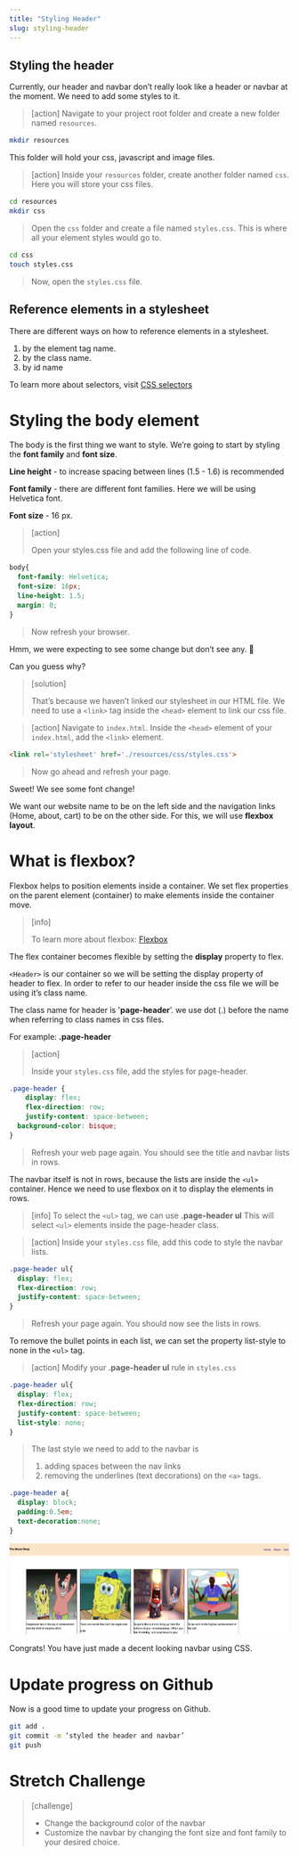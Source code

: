 ```yaml
---
title: "Styling Header"
slug: styling-header
---
```


## Styling the header
Currently, our header and navbar don’t really look like a header or navbar at the moment. We need to add some styles to it.

>[action] Navigate to your project root folder and create a new folder named `resources`.
>
```bash
mkdir resources
```

This folder will hold your css, javascript and image files.

>[action] Inside your `resources` folder, create another folder named `css`. Here you will store your css files.
>
```bash
cd resources
mkdir css
```
> Open the `css` folder and create a file named `styles.css`. This is where all your element styles would go to.
>
```bash
cd css
touch styles.css
```
> Now, open the `styles.css` file.

## Reference elements in a stylesheet
There are different ways on how to reference elements in a stylesheet.

1. by the element tag name.
1. by the class name.
1. by id name  

To learn more about selectors, visit [CSS selectors](https://www.w3schools.com/css/css_selectors.asp)

# Styling the body element
The body is the first thing we want to style.
We’re going to start by styling the **font family** and **font size**.

**Line height** - to increase spacing between lines (1.5 - 1.6) is recommended

**Font family** - there are different font families. Here we will be using
 Helvetica font.

**Font size** - 16 px.

>[action]
>
> Open your styles.css file and add the following line of code.
>
```css
body{
  font-family: Helvetica;
  font-size: 16px;
  line-height: 1.5;
  margin: 0;
}
```
>
> Now refresh your browser.

Hmm, we were expecting to see some change but don’t see any. 🤔

Can you guess why?

> [solution]
>
> That’s because we haven’t linked our stylesheet in our HTML file.
We need to use a ```<link>``` tag inside the ```<head>``` element to link our css file.

<!--  -->

>[action] Navigate to `index.html`. Inside the ```<head>``` element of your `index.html`, add the ```<link>``` element.
>
```html
<link rel='stylesheet' href='./resources/css/styles.css'>
```
>
> Now go ahead and refresh your page.

Sweet! We see some font change!

We want our website name to be on the left side and the navigation links (Home, about, cart) to be on the other side. For this, we will use **flexbox layout**.

# What is flexbox?

Flexbox helps to position elements inside a container.
We set flex properties on the parent element (container) to make elements inside the container move.

> [info]
>
> To learn more about flexbox: [Flexbox](https://www.w3schools.com/css/css3_flexbox.asp)

The flex container becomes flexible by setting the **display** property to flex.

```<Header>``` is our container so we will be setting the display property of header to flex. In order to refer to our header inside the css file we will be using it’s class name.


The class name for header is '**page-header**’.
we use dot (.) before the name when referring to class names in css files.

For example:  **.page-header**

>[action]
>
> Inside your `styles.css` file, add the styles for page-header.
>
```css
.page-header {
	display: flex;
	flex-direction: row;
	justify-content: space-between;
  background-color: bisque;
}
```
>
> Refresh your web page again. You should see the title and navbar lists in rows.

The navbar itself is not in rows, because the lists are inside the ```<ul>``` container. Hence we need to use flexbox on it to display the elements in rows.

>[info] To select the ```<ul>``` tag, we can use **.page-header ul**
This will select ```<ul>``` elements inside the page-header class.

<!--  -->

>[action] Inside your `styles.css` file, add this code to style the navbar lists.
>
```css
.page-header ul{
  display: flex;
  flex-direction: row;
  justify-content: space-between;
}
```
> Refresh your page again. You should now see the lists in rows.

To remove the bullet points in each list, we can set the property list-style to none in the ```<ul>``` tag.

>[action] Modify your **.page-header ul** rule in `styles.css`
>
```css
.page-header ul{
  display: flex;
  flex-direction: row;
  justify-content: space-between;
  list-style: none;
}
```
>
> The last style we need to add to the navbar is
>
> 1. adding spaces between the nav links
> 1. removing the underlines (text decorations) on the ```<a>``` tags.
>
```css
.page-header a{
  display: block;
  padding:0.5em;
  text-decoration:none;
}
```

![Navbar Example](assets/01_styling-header_navbar-example.png "Navbar example")

Congrats! You have just made a decent looking navbar using CSS.

# Update progress on Github

Now is a good time to update your progress on Github.

```bash
git add .
git commit -m ‘styled the header and navbar’
git push
```

# Stretch Challenge

> [challenge]
>
> - Change the background color of the navbar
> - Customize the navbar by changing the font size and font family to your desired choice.
